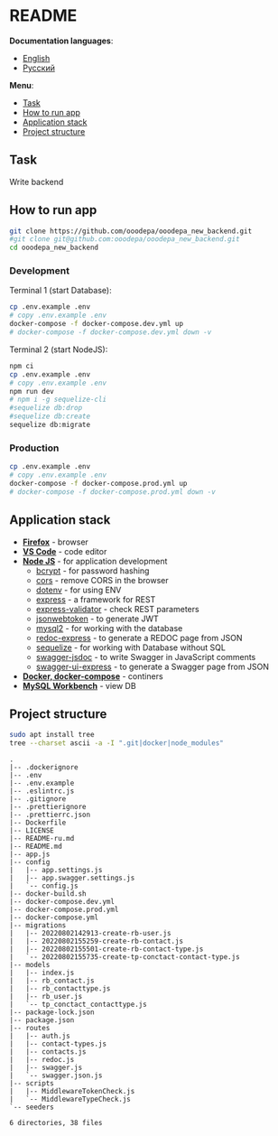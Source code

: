 # README

**Documentation languages**:

- [English](README.md)
- [Русский](README-ru.md)

**Menu**:

- [Task](#task)
- [How to run app](#how-to-run-app)
- [Application stack](#application-stack)
- [Project structure](#project-structure)

## Task

Write backend

## How to run app

```bash
git clone https://github.com/ooodepa/ooodepa_new_backend.git
#git clone git@github.com:ooodepa/ooodepa_new_backend.git
cd ooodepa_new_backend
```

### Development

Terminal 1 (start Database):

```bash
cp .env.example .env
# copy .env.example .env
docker-compose -f docker-compose.dev.yml up
# docker-compose -f docker-compose.dev.yml down -v
```

Terminal 2 (start NodeJS):

```bash
npm ci
cp .env.example .env
# copy .env.example .env
npm run dev
# npm i -g sequelize-cli
#sequelize db:drop
#sequelize db:create
sequelize db:migrate
```

### Production

```bash
cp .env.example .env
# copy .env.example .env
docker-compose -f docker-compose.prod.yml up
# docker-compose -f docker-compose.prod.yml down -v
```

## Application stack

- **[Firefox](https://www.mozilla.org/en-US/firefox/enterprise/)** - browser
- **[VS Code](https://code.visualstudio.com/#alt-downloads)** - code editor
- **[Node JS](https://nodejs.org/en/)** - for application development
  - [bcrypt](https://github.com/kelektiv/node.bcrypt.js) - for password hashing
  - [cors](https://github.com/expressjs/cors) - remove CORS in the browser
  - [dotenv](https://github.com/motdotla/dotenv) - for using ENV
  - [express](https://github.com/expressjs/express) - a framework for REST
  - [express-validator](https://express-validator.github.io/docs/) - check REST
    parameters
  - [jsonwebtoken](https://github.com/auth0/node-jsonwebtoken) - to generate JWT
  - [mysql2](https://github.com/sidorares/node-mysql2) - for working with the
    database
  - [redoc-express](https://github.com/AungMyoKyaw/redoc-express) - to generate
    a REDOC page from JSON
  - [sequelize](https://sequelize.org/docs/v6/getting-started/) - for working
    with Database without SQL
  - [swagger-jsdoc](https://github.com/Surnet/swagger-jsdoc) - to write Swagger
    in JavaScript comments
  - [swagger-ui-express](https://github.com/scottie1984/swagger-ui-express) - to
    generate a Swagger page from JSON
- **[Docker, docker-compose](https://www.docker.com/get-started/)** - continers
- **[MySQL Workbench](https://www.mysql.com/products/workbench/)** - view DB

## Project structure

```bash
sudo apt install tree
tree --charset ascii -a -I ".git|docker|node_modules"
```

```
.
|-- .dockerignore
|-- .env
|-- .env.example
|-- .eslintrc.js
|-- .gitignore
|-- .prettierignore
|-- .prettierrc.json
|-- Dockerfile
|-- LICENSE
|-- README-ru.md
|-- README.md
|-- app.js
|-- config
|   |-- app.settings.js
|   |-- app.swagger.settings.js
|   `-- config.js
|-- docker-build.sh
|-- docker-compose.dev.yml
|-- docker-compose.prod.yml
|-- docker-compose.yml
|-- migrations
|   |-- 20220802142913-create-rb-user.js
|   |-- 20220802155259-create-rb-contact.js
|   |-- 20220802155501-create-rb-contact-type.js
|   `-- 20220802155735-create-tp-conctact-contact-type.js
|-- models
|   |-- index.js
|   |-- rb_contact.js
|   |-- rb_contacttype.js
|   |-- rb_user.js
|   `-- tp_conctact_contacttype.js
|-- package-lock.json
|-- package.json
|-- routes
|   |-- auth.js
|   |-- contact-types.js
|   |-- contacts.js
|   |-- redoc.js
|   |-- swagger.js
|   `-- swagger.json.js
|-- scripts
|   |-- MiddlewareTokenCheck.js
|   `-- MiddlewareTypeCheck.js
`-- seeders

6 directories, 38 files
```
